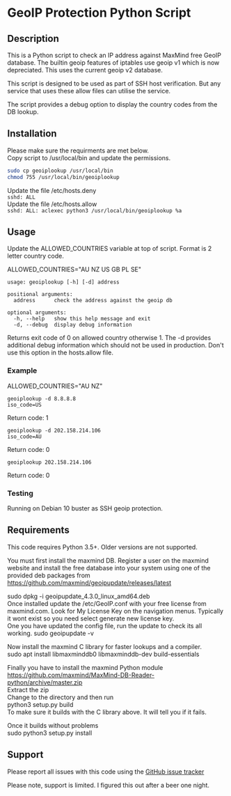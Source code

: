 # GeoIP Protection Python Script #

## Description
This is a Python script to check an IP address against MaxMind free GeoIP database. The builtin geoip features of iptables use geoip v1 which is now depreciated. This uses the current geoip v2 database.

This script is designed to be used as part of SSH host verification. But any service 
that uses these allow files can utilise the service.

The script provides a debug option to display the country codes from the DB lookup. 
## Installation
Please make sure the requirments are met below.  
Copy script to /usr/local/bin and update the permissions.  
```bash
sudo cp geoiplookup /usr/local/bin
chmod 755 /usr/local/bin/geoiplookup
```
Update the file /etc/hosts.deny  
`sshd: ALL`<br>
Update the file /etc/hosts.allow   
`sshd: ALL: aclexec python3 /usr/local/bin/geoiplookup %a`
## Usage
Update the ALLOWED_COUNTRIES variable at top of script. Format is 2 letter country code.  

ALLOWED_COUNTRIES="AU NZ US GB PL SE"

```
usage: geoiplookup [-h] [-d] address

positional arguments:
  address      check the address against the geoip db

optional arguments:
  -h, --help   show this help message and exit
  -d, --debug  display debug information
```

Returns exit code of 0 on allowed country otherwise 1. The -d provides additional debug 
information which should not be used in production. Don't use this option
in the hosts.allow file.
### Example
ALLOWED_COUNTRIES="AU NZ"

```
geoiplookup -d 8.8.8.8
iso_code=US
```
Return code: 1

```
geoiplookup -d 202.158.214.106
iso_code=AU
```
Return code: 0

```
geoiplookup 202.158.214.106
```
Return code: 0
### Testing
Running on Debian 10 buster as SSH geoip protection.
## Requirements
This code requires Python 3.5+. Older versions are not supported.

You must first install the maxmind DB. Register a user on the maxmind website and 
install the free database into your system using one of the provided deb packages
from https://github.com/maxmind/geoipupdate/releases/latest

sudo dpkg -i geoipupdate_4.3.0_linux_amd64.deb<br>
Once installed update the /etc/GeoIP.conf with your free license from maxmind.com. 
Look for My License Key on the navigation menus. Typically it wont exist so you need select
generate new license key.<br>
One you have updated the config file, run the update to check its all working. 
sudo geoipupdate -v

Now install the maxmind C library for faster lookups and a compiler.  
sudo apt install libmaxminddb0 libmaxminddb-dev build-essentials

Finally you have to install the maxmind Python module  
https://github.com/maxmind/MaxMind-DB-Reader-python/archive/master.zip  
Extract the zip  
Change to the directory and then run<br>
python3 setup.py build  
To make sure it builds with the C library above. It will tell you if it fails.

Once it builds without problems  
sudo python3 setup.py install
## Support
Please report all issues with this code using the [GitHub issue tracker](https://github.com/rtfmoz2/geoiplookup/issues)

Please note, support is limited. I figured this out after a beer one night.
